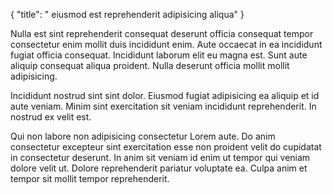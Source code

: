 {
  "title": " eiusmod est reprehenderit adipisicing aliqua"
}

Nulla est sint reprehenderit consequat deserunt officia consequat tempor consectetur enim mollit duis incididunt enim. Aute occaecat in ea incididunt fugiat officia consequat. Incididunt laborum elit eu magna est. Sunt aute aliquip consequat aliqua proident. Nulla deserunt officia mollit mollit adipisicing.

Incididunt nostrud sint sint dolor. Eiusmod fugiat adipisicing ea aliquip et id aute veniam. Minim sint exercitation sit veniam incididunt reprehenderit. In nostrud ex velit est.

Qui non labore non adipisicing consectetur Lorem aute. Do anim consectetur excepteur sint exercitation esse non proident velit do cupidatat in consectetur deserunt. In anim sit veniam id enim ut tempor qui veniam dolore velit ut. Dolore reprehenderit pariatur voluptate ea. Culpa anim et tempor sit mollit tempor reprehenderit.
